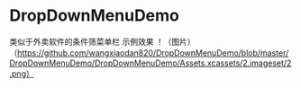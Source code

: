 # DropDownMenuDemo
类似于外卖软件的条件筛菜单栏
示例效果
！（图片）（https://github.com/wangxiaodan820/DropDownMenuDemo/blob/master/DropDownMenuDemo/DropDownMenuDemo/Assets.xcassets/2.imageset/2.png）

